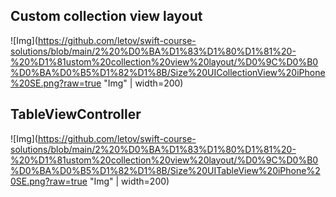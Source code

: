 ## Custom collection view layout
![Img](https://github.com/letov/swift-course-solutions/blob/main/2%20%D0%BA%D1%83%D1%80%D1%81%20-%20%D1%81ustom%20collection%20view%20layout/%D0%9C%D0%B0%D0%BA%D0%B5%D1%82%D1%8B/Size%20UICollectionView%20iPhone%20SE.png?raw=true "Img" | width=200)
## TableViewController
![Img](https://github.com/letov/swift-course-solutions/blob/main/2%20%D0%BA%D1%83%D1%80%D1%81%20-%20%D1%81ustom%20collection%20view%20layout/%D0%9C%D0%B0%D0%BA%D0%B5%D1%82%D1%8B/Size%20UITableView%20iPhone%20SE.png?raw=true "Img" | width=200)
